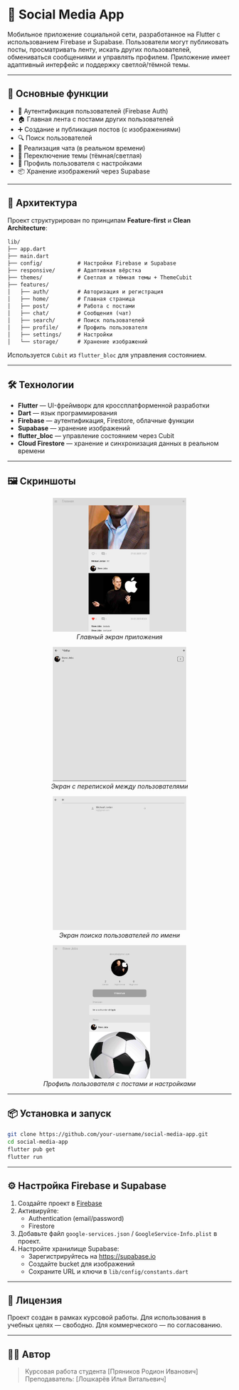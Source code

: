 # 📱 Social Media App

Мобильное приложение социальной сети, разработанное на Flutter с использованием Firebase и Supabase. Пользователи могут публиковать посты, просматривать ленту, искать других пользователей, обмениваться сообщениями и управлять профилем. Приложение имеет адаптивный интерфейс и поддержку светлой/тёмной темы.

---

## 🚀 Основные функции

- 🔐 Аутентификация пользователей (Firebase Auth)
- 🏠 Главная лента с постами других пользователей
- ➕ Создание и публикация постов (с изображениями)
- 🔍 Поиск пользователей
- 💬 Реализация чата (в реальном времени)
- 🌙 Переключение темы (тёмная/светлая)
- 👤 Профиль пользователя с настройками
- 📦 Хранение изображений через Supabase

---

## 🧱 Архитектура

Проект структурирован по принципам **Feature-first** и **Clean Architecture**:

```
lib/
├── app.dart
├── main.dart
├── config/           # Настройки Firebase и Supabase
├── responsive/       # Адаптивная вёрстка
├── themes/           # Светлая и тёмная темы + ThemeCubit
├── features/
│   ├── auth/         # Авторизация и регистрация
│   ├── home/         # Главная страница
│   ├── post/         # Работа с постами
│   ├── chat/         # Сообщения (чат)
│   ├── search/       # Поиск пользователей
│   ├── profile/      # Профиль пользователя
│   ├── settings/     # Настройки
│   └── storage/      # Хранение изображений
```

Используется `Cubit` из `flutter_bloc` для управления состоянием.

---

## 🛠️ Технологии

- **Flutter** — UI-фреймворк для кроссплатформенной разработки
- **Dart** — язык программирования
- **Firebase** — аутентификация, Firestore, облачные функции
- **Supabase** — хранение изображений
- **flutter_bloc** — управление состоянием через Cubit
- **Cloud Firestore** — хранение и синхронизация данных в реальном времени

---

## 🖼️ Скриншоты

<p align="center">
  <img src="assets/home_screen.jpg" alt="Главный экран" width="300"/>
  <br/>
  <em>Главный экран приложения</em>
</p>

<p align="center">
  <img src="assets/chat_screen.jpg" alt="Экран чата" width="300"/>
  <br/>
  <em>Экран с перепиской между пользователями</em>
</p>

<p align="center">
  <img src="assets/search_screen.jpg" alt="Экран поиска пользователей" width="300"/>
  <br/>
  <em>Экран поиска пользователей по имени</em>
</p>

<p align="center">
  <img src="assets/profile_screen.jpg" alt="Экран профиля пользователя" width="300"/>
  <br/>
  <em>Профиль пользователя с постами и настройками</em>
</p>


---

## 📦 Установка и запуск

```bash
git clone https://github.com/your-username/social-media-app.git
cd social-media-app
flutter pub get
flutter run
```

---

## ⚙️ Настройка Firebase и Supabase

1. Создайте проект в [Firebase](https://firebase.google.com/)
2. Активируйте:
   - Authentication (email/password)
   - Firestore
3. Добавьте файл `google-services.json` / `GoogleService-Info.plist` в проект.
4. Настройте хранилище Supabase:
   - Зарегистрируйтесь на https://supabase.io
   - Создайте bucket для изображений
   - Сохраните URL и ключи в `lib/config/constants.dart`

---

## 📄 Лицензия

Проект создан в рамках курсовой работы. Для использования в учебных целях — свободно. Для коммерческого — по согласованию.

---

## 🙋‍♂️ Автор

> Курсовая работа студента [Пряников Родион Иванович]  
> Преподаватель: [Лошкарёв Илья Витальевич]